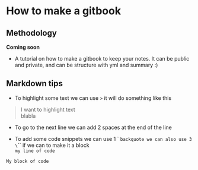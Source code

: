 # How to make a gitbook

## Methodology

**Coming soon**

- A tutorial on how to make a gitbook to keep your notes. It can be public and private, and can be structure with yml and summary :)

## Markdown tips

- To highlight some text we can use `>` it will do something like this  

> I want to highlight text  
> blabla

- To go to the next line we can add 2 spaces at the end of the line 

- To add some code snippets we can use 1 \` `backquote we can also use 3 \`\`\` if we can to make it a block  
`my line of code`
```
My block of code
```